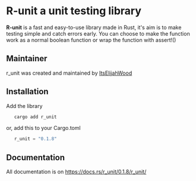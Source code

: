 # R-unit a unit testing library

**R-unit** is a fast and easy-to-use library made in Rust, it's aim is to make testing simple and catch errors early.
You can choose to make the function work as a normal boolean function or wrap the function with assert!()

## Maintainer
r_unit was created and maintained by [ItsElijahWood](https://github.com/itselijahwood)

## Installation

Add the library
```bash
   cargo add r_unit 
```
or, add this to your Cargo.toml
```rust
   r_unit = "0.1.8"
```

## Documentation

All documentation is on https://docs.rs/r_unit/0.1.8/r_unit/
